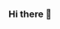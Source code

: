 ### Hi there 👋

<!--
**SuhyungK/SuhyungK** is a ✨ _special_ ✨ repository because its `README.md` (this file) appears on your GitHub profile.

Here are some ideas to get you started:

- 🔭 I’m currently working on ...
- 🌱 I’m currently learning ...
- 👯 I’m looking to collaborate on ...
- 🤔 I’m looking for help with ...
- 💬 Ask me about ...
- 📫 How to reach me: ...
- 😄 Pronouns: ...
- ⚡ Fun fact: ...
--

  ![Anurag's github stats](https://github-readme-stats.vercel.app/api/top-langs/?username=SuhyungK&layout=compact)](https://github.com/anuraghazra/github-readme-stats)

  [![Top Langs](https://github-readme-stats.vercel.app/api/top-langs/?username=SuhyungK&layout=compact)](https://github.com/anuraghazra/github-readme-stats)
